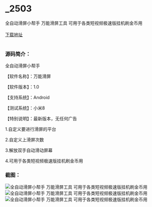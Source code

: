# _2503
全自动滑屏小帮手 万能滑屏工具 可用于各类短视频极速版挂机刷金币用
<br/></br>
[下载地址](https://www.uuid2.com/2503.html "下载地址")
<br/></br>
<h3>源码简介：</h3>
<p>全自动滑屏小帮手<p>
<p>【软件名称】：万能滑屏<p>
<p>【软件版本】：1.0<p>
<p>【支持系统】：Android<p>
<p>【测试系统】：小米8<p>
<p>【特别说明】：最新版本，无任何广告<p>
<p>1.自定义要进行滑屏的平台<p>
<p>2.自定义上滑屏次数<p>
<p>3.解放双手自动滑动屏幕<p>
<p>4.可用于各类短视频极速版挂机刷金币用<p>
<h3>截图：</h3>
<img src="https://www.uuid2.com/wp-content/uploads/img/202109/16a5ee7310.png" alt="全自动滑屏小帮手 万能滑屏工具 可用于各类短视频极速版挂机刷金币用"><img src="https://www.uuid2.com/wp-content/uploads/img/202109/7e5a294311.png" alt="全自动滑屏小帮手 万能滑屏工具 可用于各类短视频极速版挂机刷金币用"><img src="https://www.uuid2.com/wp-content/uploads/img/202109/3a39375447.png" alt="全自动滑屏小帮手 万能滑屏工具 可用于各类短视频极速版挂机刷金币用">
